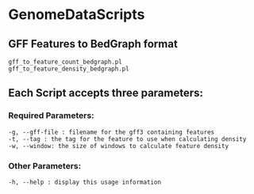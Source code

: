 # GenomeDataScripts

## GFF Features to BedGraph format
	gff_to_feature_count_bedgraph.pl
	gff_to_feature_density_bedgraph.pl

## Each Script accepts three parameters:

### Required Parameters:

    -g, --gff-file : filename for the gff3 containing features
    -t, --tag : the tag for the feature to use when calculating density
    -w, --window: the size of windows to calculate feature density

### Other Parameters:

    -h, --help : display this usage information
